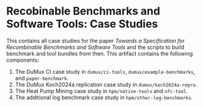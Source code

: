 <!--
SPDX-FileCopyrightText: 2023-2025 The ReReSo Authors, see AUTHORS.md

SPDX-License-Identifier: CC-BY-4.0
-->

# Recobinable Benchmarks and Software Tools: Case Studies

This contains all case studies for the paper *Towards a Specification for Recombinable Benchmarks and Software Tools*
and the scripts to build benchmark and tool bundles from then. This artifact contains the following components:

1. The DuMux CI case study in `dumux/ci-tools`, `dumux/example-benchmarks`, and `paper-benchmark`.
2. The DuMux Koch2024a replication case study in `dumux/koch2024a-repro`.
3. The Heat Pump Mining case study in `hpm/native-tools` and `nfc-tool`.
4. The additional log benchmark case study in `hpm/other-log-benchmarks`.
